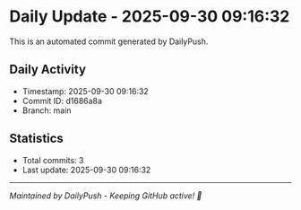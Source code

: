 # Daily Update - 2025-09-30 09:16:32

This is an automated commit generated by DailyPush.

## Daily Activity
- Timestamp: 2025-09-30 09:16:32
- Commit ID: d1686a8a
- Branch: main

## Statistics
- Total commits: 3
- Last update: 2025-09-30 09:16:32

---
*Maintained by DailyPush - Keeping GitHub active! 🚀*
